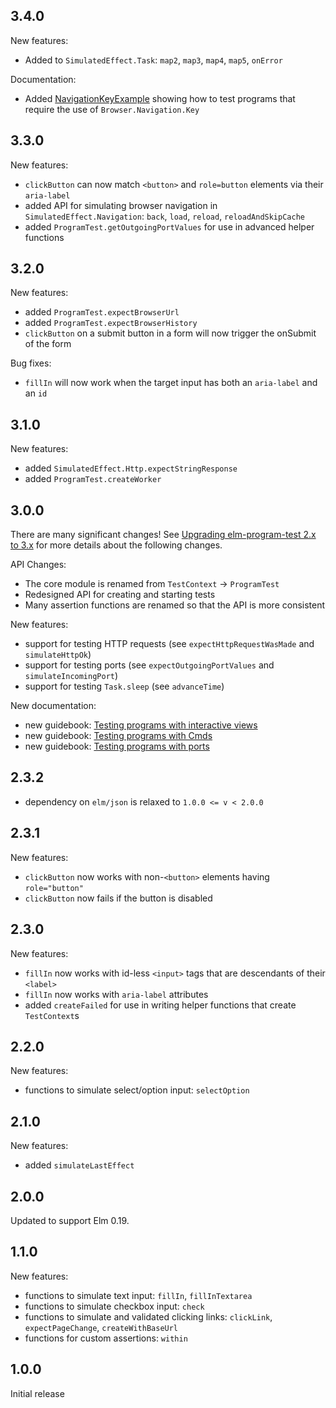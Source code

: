## 3.4.0

New features:

  - Added to `SimulatedEffect.Task`: `map2`, `map3`, `map4`, `map5`, `onError`

Documentation:

  - Added [NavigationKeyExample](https://github.com/avh4/elm-program-test/blob/main/examples/tests/NavigationKeyExampleTest.elm) showing how to test programs that require the use of `Browser.Navigation.Key`


## 3.3.0

New features:

  - `clickButton` can now match `<button>` and `role=button` elements via their `aria-label`
  - added API for simulating browser navigation in `SimulatedEffect.Navigation`: `back`, `load`, `reload`, `reloadAndSkipCache`
  - added `ProgramTest.getOutgoingPortValues` for use in advanced helper functions


## 3.2.0

New features:

  - added `ProgramTest.expectBrowserUrl`
  - added `ProgramTest.expectBrowserHistory`
  - `clickButton` on a submit button in a form will now trigger the onSubmit of the form

Bug fixes:

  - `fillIn` will now work when the target input has both an `aria-label` and an `id`


## 3.1.0

New features:

  - added `SimulatedEffect.Http.expectStringResponse`
  - added `ProgramTest.createWorker`


## 3.0.0

There are many significant changes!
See [Upgrading elm-program-test 2.x to 3.x](https://elm-program-test.netlify.com/upgrade-3.0.0.html) for more details about the following changes.

API Changes:

  - The core module is renamed from `TestContext` -> `ProgramTest`
  - Redesigned API for creating and starting tests
  - Many assertion functions are renamed so that the API is more consistent
  
New features:
 
  - support for testing HTTP requests (see `expectHttpRequestWasMade` and `simulateHttpOk`)
  - support for testing ports (see `expectOutgoingPortValues` and `simulateIncomingPort`)
  - support for testing `Task.sleep` (see `advanceTime`)
  
New documentation:

  - new guidebook: [Testing programs with interactive views](https://elm-program-test.netlify.com/html.html)
  - new guidebook: [Testing programs with Cmds](https://elm-program-test.netlify.com/cmds.html)
  - new guidebook: [Testing programs with ports](https://elm-program-test.netlify.com/cmds.html)


## 2.3.2

  - dependency on `elm/json` is relaxed to `1.0.0 <= v < 2.0.0` 


## 2.3.1

New features:

  - `clickButton` now works with non-`<button>` elements having `role="button"`
  - `clickButton` now fails if the button is disabled


## 2.3.0

New features:

  - `fillIn` now works with id-less `<input>` tags that are descendants of their `<label>`
  - `fillIn` now works with `aria-label` attributes
  - added `createFailed` for use in writing helper functions that create `TestContext`s


## 2.2.0

New features:

  - functions to simulate select/option input: `selectOption`


## 2.1.0

New features:

  - added `simulateLastEffect`


## 2.0.0

Updated to support Elm 0.19.


## 1.1.0

New features:

  - functions to simulate text input: `fillIn`, `fillInTextarea`
  - functions to simulate checkbox input: `check`
  - functions to simulate and validated clicking links: `clickLink`, `expectPageChange`, `createWithBaseUrl`
  - functions for custom assertions: `within`


## 1.0.0

Initial release
